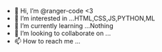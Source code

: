- 👋 Hi, I’m @ranger-code <3
- 👀 I’m interested in ...HTML,CSS,JS,PYTHON,ML
- 🌱 I’m currently learning ...Nothing
- 💞️ I’m looking to collaborate on ...
- 📫 How to reach me ...

<!---
ranger-code/ranger-code is a ✨ special ✨ repository because its `README.md` (this file) appears on your GitHub profile.
You can click the Preview link to take a look at your changes.
--->
